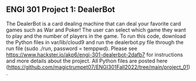 ENGI 301 Project 1: DealerBot
--------------
The DealerBot is a card dealing machine that can deal your favorite card games such as War and Poker! The user can select which game they want to play and the number of players in the game. To run this code, download the Python files in var/lib/cloud9 and run the dealerbot.py file through the run file (sudo ./run, password = temppwd).
Please see https://www.hackster.io/akp6/engi-301-dealerbot-2dafb7 for instructions and more details about the project.
All Python files are posted here (https://github.com/magictrumpet07/ENGI301Fall2022/tree/main/project_01).
